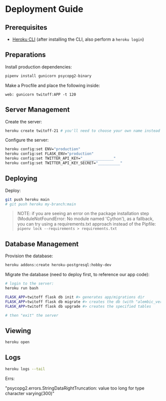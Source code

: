 # Deployment Guide

## Prerequisites

  + [Heroku CLI](https://devcenter.heroku.com/articles/getting-started-with-python?singlepage=true) (after installing the CLI, also perform a `heroku login`)

## Preparations

Install production dependencies:

```sh
pipenv install gunicorn psycopg2-binary
```

Make a Procfile and place the following inside:

    web: gunicorn twitoff:APP -t 120

## Server Management

Create the server:

```sh
heroku create twitoff-21 # you'll need to choose your own name instead of twitoff-21
```

Configure the server:

```sh
heroku config:set ENV="production"
heroku config:set FLASK_ENV="production"
heroku config:set TWITTER_API_KEY="______________"
heroku config:set TWITTER_API_KEY_SECRET="__________"
```

## Deploying

Deploy:

```sh
git push heroku main
# git push heroku my-branch:main
```

> NOTE: if you are seeing an error on the package installation step (ModuleNotFoundError: No module named 'Cython'), as a fallback, you can try using a requirements.txt approach instead of the Pipfile:
> `pipenv lock --requirements > requirements.txt`



## Database Management

Provision the database:

```sh
heroku addons:create heroku-postgresql:hobby-dev
```

Migrate the database (need to deploy first, to reference our app code):

```sh
# login to the server:
heroku run bash

FLASK_APP=twitoff flask db init #> generates app/migrations dir
FLASK_APP=twitoff flask db migrate #> creates the db (with "alembic_version" table)
FLASK_APP=twitoff flask db upgrade #> creates the specified tables

# then "exit" the server
```

## Viewing

```sh
heroku open
```

## Logs

```sh
heroku logs --tail
```



Errs:

"psycopg2.errors.StringDataRightTruncation: value too long for type character varying(300)"
